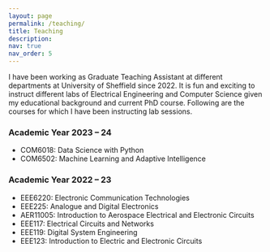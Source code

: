 ```yaml
---
layout: page
permalink: /teaching/
title: Teaching
description:
nav: true
nav_order: 5
---
```


I have been working as Graduate Teaching Assistant at different departments at University of Sheffield since 2022. It is fun and exciting to instruct different labs of Electrical Engineering and Computer Science given my educational background and current PhD course. Following are the courses for which I have been instructing lab sessions.

<h3>Academic Year 2023 – 24</h3>

<ul>
<li>COM6018: Data Science with Python</li>
<li>COM6502: Machine Learning and Adaptive Intelligence</li>
</ul>

<h3>Academic Year 2022 – 23</h3>
<ul>
<li>EEE6220: Electronic Communication Technologies</li>
<li>EEE225: Analogue and Digital Electronics</li>
<li>AER11005: Introduction to Aerospace Electrical and Electronic Circuits</li>
<li>EEE117: Electrical Circuits and Networks</li>
<li>EEE119: Digital System Engineering</li>
<li>EEE123: Introduction to Electric and Electronic Circuits</li>
</ul>